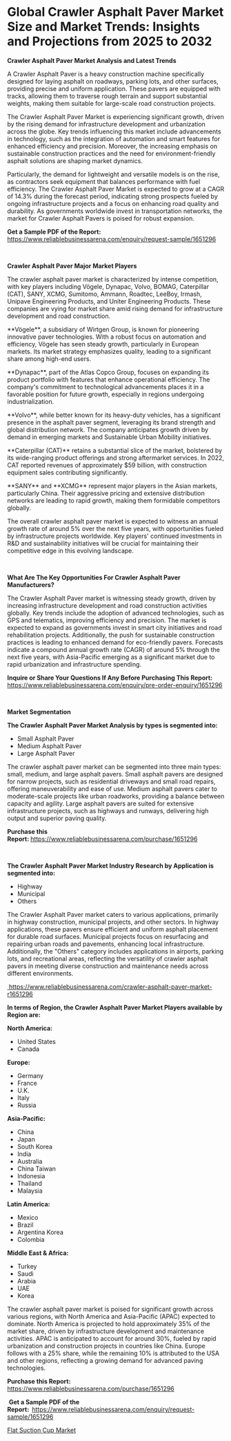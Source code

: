 <p><h1>Global Crawler Asphalt Paver Market Size and Market Trends: Insights and Projections from 2025 to 2032</h1></p><p><strong>Crawler Asphalt Paver Market Analysis and Latest Trends</strong></p>
<p><p>A Crawler Asphalt Paver is a heavy construction machine specifically designed for laying asphalt on roadways, parking lots, and other surfaces, providing precise and uniform application. These pavers are equipped with tracks, allowing them to traverse rough terrain and support substantial weights, making them suitable for large-scale road construction projects.</p><p>The Crawler Asphalt Paver Market is experiencing significant growth, driven by the rising demand for infrastructure development and urbanization across the globe. Key trends influencing this market include advancements in technology, such as the integration of automation and smart features for enhanced efficiency and precision. Moreover, the increasing emphasis on sustainable construction practices and the need for environment-friendly asphalt solutions are shaping market dynamics.</p><p>Particularly, the demand for lightweight and versatile models is on the rise, as contractors seek equipment that balances performance with fuel efficiency. The Crawler Asphalt Paver Market is expected to grow at a CAGR of 14.3% during the forecast period, indicating strong prospects fueled by ongoing infrastructure projects and a focus on enhancing road quality and durability. As governments worldwide invest in transportation networks, the market for Crawler Asphalt Pavers is poised for robust expansion.</p></p>
<p><strong>Get a Sample PDF of the Report:&nbsp;</strong> <a href="https://www.reliablebusinessarena.com/enquiry/request-sample/1651296?utm_campaign=2349&utm_medium=2&utm_source=Github&utm_content=ia&utm_term=17022025&utm_id=crawler-asphalt-paver">https://www.reliablebusinessarena.com/enquiry/request-sample/1651296</a></p>
<p>&nbsp;</p>
<p><strong>Crawler Asphalt Paver Major Market Players</strong></p>
<p><p>The crawler asphalt paver market is characterized by intense competition, with key players including Vögele, Dynapac, Volvo, BOMAG, Caterpillar (CAT), SANY, XCMG, Sumitomo, Ammann, Roadtec, LeeBoy, Irmash, Unipave Engineering Products, and Uniter Engineering Products. These companies are vying for market share amid rising demand for infrastructure development and road construction.</p><p>**Vögele**, a subsidiary of Wirtgen Group, is known for pioneering innovative paver technologies. With a robust focus on automation and efficiency, Vögele has seen steady growth, particularly in European markets. Its market strategy emphasizes quality, leading to a significant share among high-end users.</p><p>**Dynapac**, part of the Atlas Copco Group, focuses on expanding its product portfolio with features that enhance operational efficiency. The company's commitment to technological advancements places it in a favorable position for future growth, especially in regions undergoing industrialization.</p><p>**Volvo**, while better known for its heavy-duty vehicles, has a significant presence in the asphalt paver segment, leveraging its brand strength and global distribution network. The company anticipates growth driven by demand in emerging markets and Sustainable Urban Mobility initiatives.</p><p>**Caterpillar (CAT)** retains a substantial slice of the market, bolstered by its wide-ranging product offerings and strong aftermarket services. In 2022, CAT reported revenues of approximately $59 billion, with construction equipment sales contributing significantly. </p><p>**SANY** and **XCMG** represent major players in the Asian markets, particularly China. Their aggressive pricing and extensive distribution networks are leading to rapid growth, making them formidable competitors globally.</p><p>The overall crawler asphalt paver market is expected to witness an annual growth rate of around 5% over the next five years, with opportunities fueled by infrastructure projects worldwide. Key players' continued investments in R&D and sustainability initiatives will be crucial for maintaining their competitive edge in this evolving landscape.</p></p>
<p>&nbsp;</p>
<p><strong>What Are The Key Opportunities For Crawler Asphalt Paver Manufacturers?</strong></p>
<p><p>The Crawler Asphalt Paver market is witnessing steady growth, driven by increasing infrastructure development and road construction activities globally. Key trends include the adoption of advanced technologies, such as GPS and telematics, improving efficiency and precision. The market is expected to expand as governments invest in smart city initiatives and road rehabilitation projects. Additionally, the push for sustainable construction practices is leading to enhanced demand for eco-friendly pavers. Forecasts indicate a compound annual growth rate (CAGR) of around 5% through the next five years, with Asia-Pacific emerging as a significant market due to rapid urbanization and infrastructure spending.</p></p>
<p><strong>Inquire or Share Your Questions If Any Before Purchasing This Report:</strong> <a href="https://www.reliablebusinessarena.com/enquiry/pre-order-enquiry/1651296?utm_campaign=2349&utm_medium=2&utm_source=Github&utm_content=ia&utm_term=17022025&utm_id=crawler-asphalt-paver">https://www.reliablebusinessarena.com/enquiry/pre-order-enquiry/1651296</a></p>
<p>&nbsp;</p>
<p><strong>Market Segmentation</strong></p>
<p><strong>The Crawler Asphalt Paver Market Analysis by types is segmented into:</strong></p>
<p><ul><li>Small Asphalt Paver</li><li>Medium Asphalt Paver</li><li>Large Asphalt Paver</li></ul></p>
<p><p>The crawler asphalt paver market can be segmented into three main types: small, medium, and large asphalt pavers. Small asphalt pavers are designed for narrow projects, such as residential driveways and small road repairs, offering maneuverability and ease of use. Medium asphalt pavers cater to moderate-scale projects like urban roadworks, providing a balance between capacity and agility. Large asphalt pavers are suited for extensive infrastructure projects, such as highways and runways, delivering high output and superior paving quality.</p></p>
<p><strong>Purchase this Report:&nbsp;</strong><a href="https://www.reliablebusinessarena.com/purchase/1651296?utm_campaign=2349&utm_medium=2&utm_source=Github&utm_content=ia&utm_term=17022025&utm_id=crawler-asphalt-paver">https://www.reliablebusinessarena.com/purchase/1651296</a></p>
<p>&nbsp;</p>
<p><strong>The Crawler Asphalt Paver Market Industry Research by Application is segmented into:</strong></p>
<p><ul><li>Highway</li><li>Municipal</li><li>Others</li></ul></p>
<p><p>The Crawler Asphalt Paver market caters to various applications, primarily in highway construction, municipal projects, and other sectors. In highway applications, these pavers ensure efficient and uniform asphalt placement for durable road surfaces. Municipal projects focus on resurfacing and repairing urban roads and pavements, enhancing local infrastructure. Additionally, the "Others" category includes applications in airports, parking lots, and recreational areas, reflecting the versatility of crawler asphalt pavers in meeting diverse construction and maintenance needs across different environments.</p></p>
<p><a href="https://www.reliablebusinessarena.com/crawler-asphalt-paver-market-r1651296?utm_campaign=2349&utm_medium=2&utm_source=Github&utm_content=ia&utm_term=17022025&utm_id=crawler-asphalt-paver">&nbsp;https://www.reliablebusinessarena.com/crawler-asphalt-paver-market-r1651296</a></p>
<p><strong>In terms of Region, the Crawler Asphalt Paver Market Players available by Region are:</strong></p>
<p>
    <p> <strong> North America: </strong>
        <ul>
            <li>United States</li>
            <li>Canada</li>
        </ul>
        </p> 
    <p> <strong> Europe: </strong>
        <ul>
            <li>Germany</li>
            <li>France</li>
            <li>U.K.</li>
            <li>Italy</li>
            <li>Russia</li>
        </ul>
        </p> 
    <p> <strong> Asia-Pacific: </strong>
        <ul>
            <li>China</li>
            <li>Japan</li>
            <li>South Korea</li>
            <li>India</li>
            <li>Australia</li>
            <li>China Taiwan</li>
            <li>Indonesia</li>
            <li>Thailand</li>
            <li>Malaysia</li>
        </ul>
        </p> 
    <p> <strong> Latin America: </strong>
        <ul>
            <li>Mexico</li>
            <li>Brazil</li>
            <li>Argentina Korea</li>
            <li>Colombia</li>
        </ul>
        </p> 
    <p> <strong> Middle East & Africa: </strong>
        <ul>
            <li>Turkey</li>
            <li>Saudi</li>
            <li>Arabia</li>
            <li>UAE</li>
            <li>Korea</li>
        </ul>
    </p>
    </p>
<p><p>The crawler asphalt paver market is poised for significant growth across various regions, with North America and Asia-Pacific (APAC) expected to dominate. North America is projected to hold approximately 35% of the market share, driven by infrastructure development and maintenance activities. APAC is anticipated to account for around 30%, fueled by rapid urbanization and construction projects in countries like China. Europe follows with a 25% share, while the remaining 10% is attributed to the USA and other regions, reflecting a growing demand for advanced paving technologies.</p></p>
<p><strong>Purchase this Report: </strong><a href="https://www.reliablebusinessarena.com/purchase/1651296?utm_campaign=2349&utm_medium=2&utm_source=Github&utm_content=ia&utm_term=17022025&utm_id=crawler-asphalt-paver">https://www.reliablebusinessarena.com/purchase/1651296</a></p>
<p>&nbsp;<strong>Get a Sample PDF of the Report:&nbsp;&nbsp;</strong><a href="https://www.reliablebusinessarena.com/enquiry/request-sample/1651296?utm_campaign=2349&utm_medium=2&utm_source=Github&utm_content=ia&utm_term=17022025&utm_id=crawler-asphalt-paver">https://www.reliablebusinessarena.com/enquiry/request-sample/1651296</a></p>
<p><strong></strong></p>
<p><p><a href="https://github.com/nafidurii/Market-Research-Report-List-1/blob/main/flat-suction-cup-market.md?utm_campaign=2349&utm_medium=2&utm_source=Github&utm_content=ia&utm_term=17022025&utm_id=crawler-asphalt-paver">Flat Suction Cup Market</a></p></p>